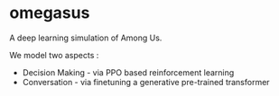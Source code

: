 # omegasus
A deep learning simulation of Among Us. 

We model two aspects : 

* Decision Making - via PPO based reinforcement learning 
* Conversation - via finetuning a generative pre-trained transformer


